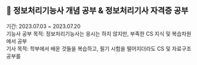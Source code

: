 ## 📝 정보처리기능사 개념 공부 & 정보처리기사 자격증 공부

기간: 2023.07.03 ~ 2023.07.20 <br/>
기능사 공부 목적: 정보처리기능사는 응시는 하지 않지만, 부족한 CS 지식 및 복습차원에서 공부 <br/>
기사 목적: 학부에서 배운 것들을 복습하고, 필기 시험을 떨어지더라도 CS 및 자료구조 공부를 <br/>
